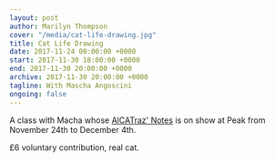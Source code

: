 ```yaml
---
layout: post
author: Marilyn Thompson
cover: "/media/cat-life-drawing.jpg"
title: Cat Life Drawing
date: 2017-11-24 00:00:00 +0000
start: 2017-11-30 18:00:00 +0000
end: 2017-11-30 20:00:00 +0000
archive: 2017-11-30 20:00:00 +0000
tagline: With Mascha Angoscini
ongoing: false
---
```

A class with Macha whose [AlCATraz' Notes](http://www.peak-art.org/posts/mascha-agoscini/) is on show at Peak from November 24th to December 4th.

£6 voluntary contribution, real cat.